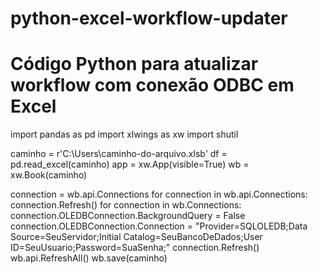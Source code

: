 # python-excel-workflow-updater
# Código Python para atualizar workflow com conexão ODBC em Excel

import pandas as pd
import xlwings as xw
import shutil

caminho = r'C:\Users\caminho-do-arquivo.xlsb'
df = pd.read_excel(caminho)
app = xw.App(visible=True)
wb = xw.Book(caminho)

connection = wb.api.Connections
for connection in wb.api.Connections:
    connection.Refresh()
for connection in wb.Connections:
    connection.OLEDBConnection.BackgroundQuery = False
    connection.OLEDBConnection.Connection = "Provider=SQLOLEDB;Data Source=SeuServidor;Initial Catalog=SeuBancoDeDados;User ID=SeuUsuario;Password=SuaSenha;"
    connection.Refresh()
wb.api.RefreshAll()
wb.save(caminho)
